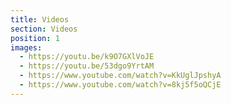 ```yaml
---
title: Videos
section: Videos
position: 1
images:
  - https://youtu.be/k9O7GXlVoJE
  - https://youtu.be/53dgo9YrtAM
  - https://www.youtube.com/watch?v=KkUglJpshyA
  - https://www.youtube.com/watch?v=8kj5f5oQCjE
---
```

